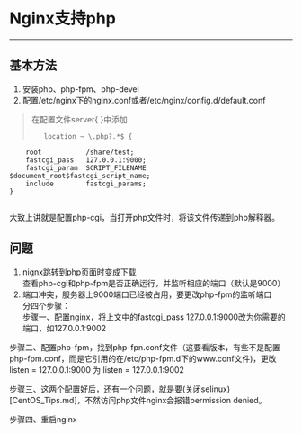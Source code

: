 # Nginx支持php #
************************
## 基本方法 ##
1. 安装php、php-fpm、php-devel  
2. 配置/etc/nginx下的nginx.conf或者/etc/nginx/config.d/default.conf  
>在配置文件server{ }中添加
>```
>    location ~ \.php?.*$ {  
        root           /share/test;  
        fastcgi_pass   127.0.0.1:9000;  
        fastcgi_param  SCRIPT_FILENAME  $document_root$fastcgi_script_name;  
        include        fastcgi_params;  
    }
>```   
大致上讲就是配置php-cgi，当打开php文件时，将该文件传递到php解释器。
## 问题 ##
1. nignx跳转到php页面时变成下载  
查看php-cgi和php-fpm是否正确运行，并监听相应的端口（默认是9000）   
2. 端口冲突，服务器上9000端口已经被占用，要更改php-fpm的监听端口  
分四个步骤：   
步骤一、配置nginx，将上文中的fastcgi_pass 127.0.0.1:9000改为你需要的端口，如127.0.0.1:9002   
  
步骤二、配置php-fpm，找到php-fpn.conf文件（这要看版本，有些不是配置php-fpm.conf，而是它引用的在/etc/php-fpm.d下的www.conf文件)，更改listen = 127.0.0.1:9000
为 listen = 127.0.0.1:9002   
  
步骤三、这两个配置好后，还有一个问题，就是要(关闭selinux)[CentOS_Tips.md]，不然访问php文件nginx会报错permission denied。  
  
步骤四、重启nginx
